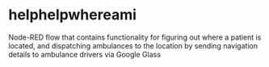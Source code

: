 helphelpwhereami
================

Node-RED flow that contains functionality for figuring out where a patient is located, and dispatching ambulances to the location by sending navigation details to ambulance drivers via Google Glass
